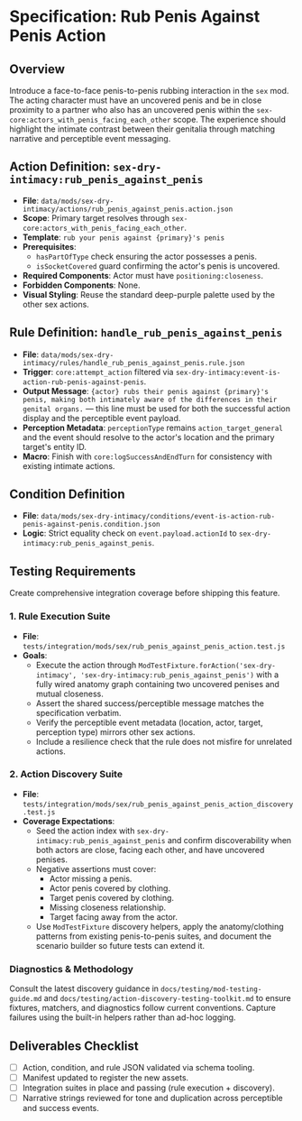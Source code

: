 # Specification: Rub Penis Against Penis Action

## Overview
Introduce a face-to-face penis-to-penis rubbing interaction in the `sex` mod. The acting character must have an uncovered penis and be in close proximity to a partner who also has an uncovered penis within the `sex-core:actors_with_penis_facing_each_other` scope. The experience should highlight the intimate contrast between their genitalia through matching narrative and perceptible event messaging.

## Action Definition: `sex-dry-intimacy:rub_penis_against_penis`

- **File**: `data/mods/sex-dry-intimacy/actions/rub_penis_against_penis.action.json`
- **Scope**: Primary target resolves through `sex-core:actors_with_penis_facing_each_other`.
- **Template**: `rub your penis against {primary}'s penis`
- **Prerequisites**:
  - `hasPartOfType` check ensuring the actor possesses a penis.
  - `isSocketCovered` guard confirming the actor's penis is uncovered.
- **Required Components**: Actor must have `positioning:closeness`.
- **Forbidden Components**: None.
- **Visual Styling**: Reuse the standard deep-purple palette used by the other sex actions.

## Rule Definition: `handle_rub_penis_against_penis`

- **File**: `data/mods/sex-dry-intimacy/rules/handle_rub_penis_against_penis.rule.json`
- **Trigger**: `core:attempt_action` filtered via `sex-dry-intimacy:event-is-action-rub-penis-against-penis`.
- **Output Message**: `{actor} rubs their penis against {primary}'s penis, making both intimately aware of the differences in their genital organs.` — this line must be used for both the successful action display and the perceptible event payload.
- **Perception Metadata**: `perceptionType` remains `action_target_general` and the event should resolve to the actor's location and the primary target's entity ID.
- **Macro**: Finish with `core:logSuccessAndEndTurn` for consistency with existing intimate actions.

## Condition Definition
- **File**: `data/mods/sex-dry-intimacy/conditions/event-is-action-rub-penis-against-penis.condition.json`
- **Logic**: Strict equality check on `event.payload.actionId` to `sex-dry-intimacy:rub_penis_against_penis`.

## Testing Requirements
Create comprehensive integration coverage before shipping this feature.

### 1. Rule Execution Suite
- **File**: `tests/integration/mods/sex/rub_penis_against_penis_action.test.js`
- **Goals**:
  - Execute the action through `ModTestFixture.forAction('sex-dry-intimacy', 'sex-dry-intimacy:rub_penis_against_penis')` with a fully wired anatomy graph containing two uncovered penises and mutual closeness.
  - Assert the shared success/perceptible message matches the specification verbatim.
  - Verify the perceptible event metadata (location, actor, target, perception type) mirrors other sex actions.
  - Include a resilience check that the rule does not misfire for unrelated actions.

### 2. Action Discovery Suite
- **File**: `tests/integration/mods/sex/rub_penis_against_penis_action_discovery.test.js`
- **Coverage Expectations**:
  - Seed the action index with `sex-dry-intimacy:rub_penis_against_penis` and confirm discoverability when both actors are close, facing each other, and have uncovered penises.
  - Negative assertions must cover:
    - Actor missing a penis.
    - Actor penis covered by clothing.
    - Target penis covered by clothing.
    - Missing closeness relationship.
    - Target facing away from the actor.
  - Use `ModTestFixture` discovery helpers, apply the anatomy/clothing patterns from existing penis-to-penis suites, and document the scenario builder so future tests can extend it.

### Diagnostics & Methodology
Consult the latest discovery guidance in `docs/testing/mod-testing-guide.md` and `docs/testing/action-discovery-testing-toolkit.md` to ensure fixtures, matchers, and diagnostics follow current conventions. Capture failures using the built-in helpers rather than ad-hoc logging.

## Deliverables Checklist
- [ ] Action, condition, and rule JSON validated via schema tooling.
- [ ] Manifest updated to register the new assets.
- [ ] Integration suites in place and passing (rule execution + discovery).
- [ ] Narrative strings reviewed for tone and duplication across perceptible and success events.

